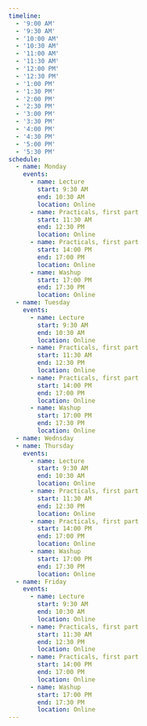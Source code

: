```yaml
---
timeline:
  - '9:00 AM'
  - '9:30 AM'
  - '10:00 AM'
  - '10:30 AM'
  - '11:00 AM'
  - '11:30 AM'
  - '12:00 PM'
  - '12:30 PM'
  - '1:00 PM'
  - '1:30 PM'
  - '2:00 PM'
  - '2:30 PM'
  - '3:00 PM'
  - '3:30 PM'
  - '4:00 PM'
  - '4:30 PM'
  - '5:00 PM'
  - '5:30 PM'
schedule:
  - name: Monday
    events:
      - name: Lecture
        start: 9:30 AM
        end: 10:30 AM
        location: Online
      - name: Practicals, first part
        start: 11:30 AM
        end: 12:30 PM
        location: Online
      - name: Practicals, first part
        start: 14:00 PM
        end: 17:00 PM
        location: Online
      - name: Washup
        start: 17:00 PM
        end: 17:30 PM
        location: Online
  - name: Tuesday
    events:
      - name: Lecture
        start: 9:30 AM
        end: 10:30 AM
        location: Online
      - name: Practicals, first part
        start: 11:30 AM
        end: 12:30 PM
        location: Online
      - name: Practicals, first part
        start: 14:00 PM
        end: 17:00 PM
        location: Online
      - name: Washup
        start: 17:00 PM
        end: 17:30 PM
        location: Online
  - name: Wednsday
  - name: Thursday
    events:
      - name: Lecture
        start: 9:30 AM
        end: 10:30 AM
        location: Online
      - name: Practicals, first part
        start: 11:30 AM
        end: 12:30 PM
        location: Online
      - name: Practicals, first part
        start: 14:00 PM
        end: 17:00 PM
        location: Online
      - name: Washup
        start: 17:00 PM
        end: 17:30 PM
        location: Online
  - name: Friday
    events:
      - name: Lecture
        start: 9:30 AM
        end: 10:30 AM
        location: Online
      - name: Practicals, first part
        start: 11:30 AM
        end: 12:30 PM
        location: Online
      - name: Practicals, first part
        start: 14:00 PM
        end: 17:00 PM
        location: Online
      - name: Washup
        start: 17:00 PM
        end: 17:30 PM
        location: Online
---
```

